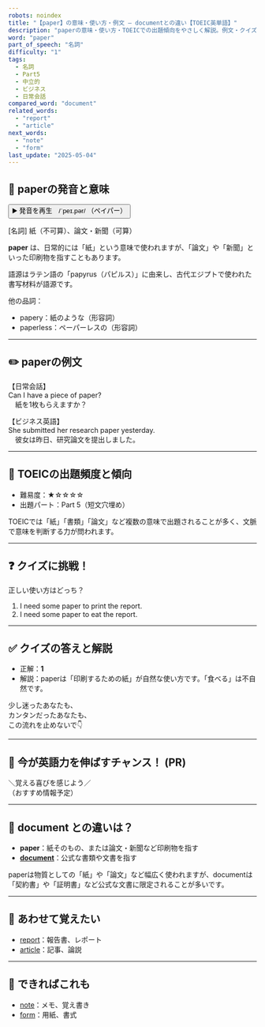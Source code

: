 ```yaml
---
robots: noindex
title: "【paper】の意味・使い方・例文 ― documentとの違い【TOEIC英単語】"
description: "paperの意味・使い方・TOEICでの出題傾向をやさしく解説。例文・クイズ付きでdocumentとの違いもわかりやすく学べます。"
word: "paper"
part_of_speech: "名詞"
difficulty: "1"
tags:
  - 名詞
  - Part5
  - 中立的
  - ビジネス
  - 日常会話
compared_word: "document"
related_words:
  - "report"
  - "article"
next_words:
  - "note"
  - "form"
last_update: "2025-05-04"
---
```


## 🔰 paperの発音と意味

<button class="play-audio" onclick="playTTS('paper')">
  <span class="play-audio-main">
    ▶️ 発音を再生　/ˈpeɪ.pər/
  </span>
  <span class="play-audio-sub">
    （ペイパー）
  </span>
</button>

[名詞] 紙（不可算）、論文・新聞（可算）

**paper** は、日常的には「紙」という意味で使われますが、「論文」や「新聞」といった印刷物を指すこともあります。

語源はラテン語の「papyrus（パピルス）」に由来し、古代エジプトで使われた書写材料が語源です。

他の品詞：  
- papery：紙のような（形容詞）
- paperless：ペーパーレスの（形容詞）

---

## ✏️ paperの例文

【日常会話】  
Can I have a piece of paper?  
　紙を1枚もらえますか？

【ビジネス英語】  
She submitted her research paper yesterday.  
　彼女は昨日、研究論文を提出しました。

---

## 🎯 TOEICの出題頻度と傾向

- 難易度：★☆☆☆☆
- 出題パート：Part 5（短文穴埋め）

TOEICでは「紙」「書類」「論文」など複数の意味で出題されることが多く、文脈で意味を判断する力が問われます。

---

## ❓ クイズに挑戦！

正しい使い方はどっち？

1. I need some paper to print the report.  
2. I need some paper to eat the report.

---

## ✅ クイズの答えと解説

- 正解：**1**
- 解説：paperは「印刷するための紙」が自然な使い方です。「食べる」は不自然です。

少し迷ったあなたも、  
カンタンだったあなたも、  
この流れを止めないで👇️

---

## 🚀 今が英語力を伸ばすチャンス！ (PR)

<div class="info-center">
＼覚える喜びを感じよう／<br>  
（おすすめ情報予定）
</div>

---

## 🤔  document との違いは？

- **paper**：紙そのもの、または論文・新聞など印刷物を指す
- **[document](/document)**：公式な書類や文書を指す

paperは物質としての「紙」や「論文」など幅広く使われますが、documentは「契約書」や「証明書」など公式な文書に限定されることが多いです。

---

## 🧩 あわせて覚えたい

- [report](/report)：報告書、レポート
- [article](/article)：記事、論説

---

## 📖 できればこれも

- [note](/note)：メモ、覚え書き
- [form](/form)：用紙、書式

<!-- cvid: aid36_bid42 -->
